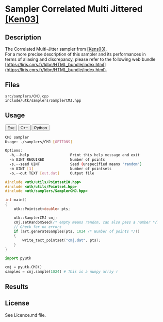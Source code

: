 # Sampler Correlated Multi Jittered [[Ken03]](http://graphics.pixar.com/library/MultiJitteredSampling/paper.pdf)

## Description

The Correlated Multi-Jitter sampler from [[Kens03]](http://graphics.pixar.com/library/MultiJitteredSampling/paper.pdf).  
For a more precise description of this sampler and its performances in terms of aliasing and discrepancy, please refer to the following web bundle [https://liris.cnrs.fr/ldbn/HTML_bundle/index.html](https://liris.cnrs.fr/ldbn/HTML_bundle/index.html).

## Files

```
src/samplers/CMJ.cpp  
include/utk/samplers/SamplerCMJ.hpp
```

## Usage

<button class="tablink exebutton" onclick="openCode('exe', this)" markdown="1">Exe</button> 
<button class="tablink cppbutton" onclick="openCode('cpp', this)" markdown="1">C++</button> 
<button class="tablink pybutton" onclick="openCode('py', this)" markdown="1">Python</button> 
<br/>
  

<div class="exe tabcontent">

```bash
CMJ sampler
Usage: ./samplers/CMJ [OPTIONS]

Options:
  -h,--help                   Print this help message and exit
  -n UINT REQUIRED            Number of points
  -s,--seed UINT              Seed (unspecified means 'random')
  -m UINT [1]                 Number of pointsets
  -o,--out TEXT [out.dat]     Output file
```

</div>

<div class="cpp tabcontent">

```  cpp
#include <utk/utils/PointsetIO.hpp>
#include <utk/utils/Pointset.hpp>
#include <utk/samplers/SamplerCMJ.hpp>

int main()
{
    utk::Pointset<double> pts;

    utk::SamplerCMJ cmj;
    cmj.setRandomSeed(/* empty means random, can also pass a number */);
    // Check for no errors
    if (art.generateSamples(pts, 1024 /* Number of points */))
    {
        write_text_pointset("cmj.dat", pts);
    }
}
```  

</div>

<div class="py tabcontent">

``` python
import pyutk

cmj = pyutk.CMJ()
samples = cmj.sample(1024) # This is a numpy array !
```  

</div>

## Results

<div class="results"></div>
<script>
  window.addEventListener('DOMContentLoaded', function() { show_results(); }); 
</script>

## License

See Licence.md file.
